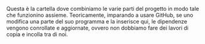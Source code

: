 Questa è la cartella dove combiniamo le varie parti del progetto in modo tale che funzionino assieme.
Teoricamente, imparando a usare GitHub, se uno modifica una parte del suo programma e la inserisce qui, le dipendenze vengono conrollate e aggiornate, ovvero non dobbiamo fare dei lavori di copia e incolla tra di noi.
